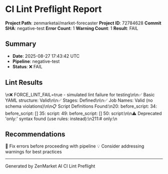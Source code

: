 # CI Lint Preflight Report
**Project Path**: zenmarketai/market-forecaster
**Project ID**: 72784628
**Commit SHA**: negative-test
**Error Count**: 1
**Warning Count**: 1
**Result**: FAIL

## Summary
- **Date**: 2025-08-27 17:43:42 UTC
- **Pipeline**: negative-test
- **Status**: ❌ FAIL

## Lint Results
\n❌ FORCE_LINT_FAIL=true - simulated lint failure for testing\n\n✅ Basic YAML structure: Valid\n\n✅ Stages: Defined\n\n✅ Job Names: Valid (no schema violations)\n\n📋 Script Definitions Found:\n20:  before_script:
34:  before_script: []
35:  script:
49:  before_script: []
50:  script:\n\n⚠️  Deprecated 'only:' syntax found (use rules: instead):\n211:#   only:\n

## Recommendations
🔧 Fix errors before proceeding with pipeline
💡 Consider addressing warnings for best practices

---
Generated by ZenMarket AI CI Lint Preflight

